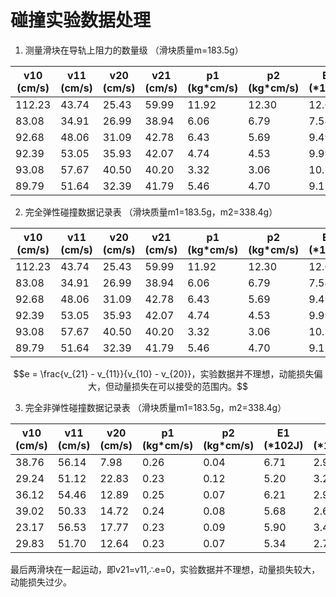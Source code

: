# 碰撞实验数据处理
1. 测量滑块在导轨上阻力的数量级 （滑块质量m=183.5g）

| v10 (cm/s) | v11 (cm/s) | v20 (cm/s) | v21 (cm/s) | p1 (kg*cm/s) | p2 (kg*cm/s) | E1 (*102J) | E2 (*102J) | p(kg*cm/s) | E(*102J) | p/p1   | E/E1   | e     |
| ---------- | ---------- | ---------- | ---------- | ------------ | ------------ | ---------- | ---------- | ---------- | -------- | ------ | ------ | ----- |
| 112.23     | 43.74      | 25.43      | 59.99      | 11.92        | 12.30        | 12.61      | 7.84       | 0.38       | 4.77     | 3.18%  | 37.85% | 0.19  |
| 83.08      | 34.91      | 26.99      | 38.94      | 6.06         | 6.79         | 7.54       | 3.68       | 0.73       | 3.86     | 12.05% | 51.22% | 0.07  |
| 92.68      | 48.06      | 31.09      | 42.78      | 6.43         | 5.69         | 9.49       | 5.21       | 0.74       | 4.28     | 11.57% | 45.12% | -0.09 |
| 92.39      | 53.05      | 35.93      | 42.07      | 4.74         | 4.53         | 9.99       | 5.57       | 0.21       | 4.42     | 4.34%  | 44.26% | -0.19 |
| 93.08      | 57.67      | 40.50      | 40.20      | 3.32         | 3.06         | 10.70      | 5.78       | 0.26       | 4.92     | 7.93%  | 46.01% | -0.33 |
| 89.79      | 51.64      | 32.39      | 41.79      | 5.46         | 4.70         | 9.15       | 5.39       | 0.77       | 3.75     | 14.01% | 41.04% | -0.17 |

2.  完全弹性碰撞数据记录表 （滑块质量m1=183.5g，m2=338.4g）

| v10 (cm/s) | v11 (cm/s) | v20 (cm/s) | v21 (cm/s) | p1 (kg*cm/s) | p2 (kg*cm/s) | E1 (*102J) | E2 (*102J) | p(kg*cm/s) | E(*102J) | p/p1   | E/E1   | e     |
| ---------- | ---------- | ---------- | ---------- | ------------ | ------------ | ---------- | ---------- | ---------- | -------- | ------ | ------ | ----- |
| 112.23     | 43.74      | 25.43      | 59.99      | 11.92        | 12.30        | 12.61      | 7.84       | 0.38       | 4.77     | 3.18%  | 37.85% | 0.19  |
| 83.08      | 34.91      | 26.99      | 38.94      | 6.06         | 6.79         | 7.54       | 3.68       | 0.73       | 3.86     | 12.05% | 51.22% | 0.07  |
| 92.68      | 48.06      | 31.09      | 42.78      | 6.43         | 5.69         | 9.49       | 5.21       | 0.74       | 4.28     | 11.57% | 45.12% | -0.09 |
| 92.39      | 53.05      | 35.93      | 42.07      | 4.74         | 4.53         | 9.99       | 5.57       | 0.21       | 4.42     | 4.34%  | 44.26% | -0.19 |
| 93.08      | 57.67      | 40.50      | 40.20      | 3.32         | 3.06         | 10.70      | 5.78       | 0.26       | 4.92     | 7.93%  | 46.01% | -0.33 |
| 89.79      | 51.64      | 32.39      | 41.79      | 5.46         | 4.70         | 9.15       | 5.39       | 0.77       | 3.75     | 14.01% | 41.04% | -0.17 |

$$e = \frac{v_{21} - v_{11}}{v_{10} - v_{20}}，实验数据并不理想，动能损失偏大，但动量损失在可以接受的范围内。$$

3.  完全非弹性碰撞数据记录表 （滑块质量m1=183.5g，m2=338.4g）

| v10 (cm/s) | v11 (cm/s) | v20 (cm/s) | p1 (kg*cm/s) | p2 (kg*cm/s) | E1 (*102J) | E2 (*102J) | p(kg*cm/s) | E(*102J) | p/p1   | E/E1   | e    |
| ---------- | ---------- | ---------- | ------------ | ------------ | ---------- | ---------- | ---------- | -------- | ------ | ------ | ---- |
| 38.76      | 56.14      | 7.98       | 0.26         | 0.04         | 6.71       | 2.99       | 0.22       | 3.72     | 84.05% | 55.42% | 0    |
| 29.24      | 51.12      | 22.83      | 0.23         | 0.12         | 5.20       | 3.27       | 0.11       | 1.93     | 47.45% | 37.12% | 0    |
| 36.12      | 54.46      | 12.89      | 0.25         | 0.07         | 6.21       | 2.99       | 0.18       | 3.22     | 73.16% | 51.81% | 0    |
| 39.02      | 50.33      | 14.72      | 0.24         | 0.08         | 5.68       | 2.68       | 0.16       | 3.00     | 68.25% | 52.75% | 0    |
| 23.17      | 56.53      | 17.77      | 0.23         | 0.09         | 5.90       | 3.46       | 0.14       | 2.44     | 60.36% | 41.39% | 0    |
| 29.83      | 51.70      | 12.64      | 0.23         | 0.07         | 5.34       | 2.71       | 0.16       | 2.62     | 71.29% | 49.13% | 0    |

最后两滑块在一起运动，即v21=v11,∴e=0，实验数据并不理想，动量损失较大，动能损失过少。
